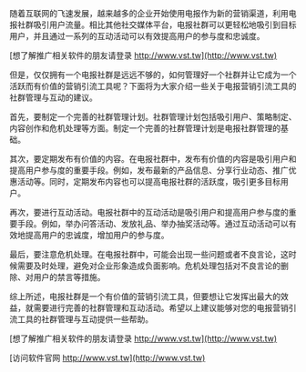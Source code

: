 随着互联网的飞速发展，越来越多的企业开始使用电报作为新的营销渠道，利用电报社群吸引用户流量。相比其他社交媒体平台，电报社群可以更轻松地吸引到目标用户，并且通过一系列的互动活动可以有效提高用户的参与度和忠诚度。

[想了解推广相关软件的朋友请登录 http://www.vst.tw](http://www.vst.tw)

但是，仅仅拥有一个电报社群是远远不够的，如何管理好一个社群并让它成为一个活跃而有价值的营销引流工具呢？下面将为大家介绍一些关于电报营销引流工具的社群管理与互动的建议。

首先，要制定一个完善的社群管理计划。社群管理计划包括吸引用户、策略制定、内容创作和危机处理等方面。制定一个完善的社群管理计划是电报社群管理的基础。

其次，要定期发布有价值的内容。在电报社群中，发布有价值的内容是吸引用户和提高用户参与度的重要手段。例如，发布最新的产品信息、分享行业动态、推广优惠活动等。同时，定期发布内容也可以提高电报社群的活跃度，吸引更多目标用户。

再次，要进行互动活动。电报社群中的互动活动是吸引用户和提高用户参与度的重要手段。例如，举办问答活动、发放礼品、举办抽奖活动等。通过互动活动可以有效地提高用户的忠诚度，增加用户的参与度。

最后，要注意危机处理。在电报社群中，可能会出现一些问题或者不良言论，这时候需要及时处理，避免对企业形象造成负面影响。危机处理包括对不良言论的删除、对用户的禁言等措施。

综上所述，电报社群是一个有价值的营销引流工具，但要想让它发挥出最大的效益，就需要进行完善的社群管理和互动活动。希望以上建议能够对您的电报营销引流工具的社群管理与互动提供一些帮助。

[想了解推广相关软件的朋友请登录 http://www.vst.tw](http://www.vst.tw)


[访问软件官网 http://www.vst.tw](http://www.vst.tw)
